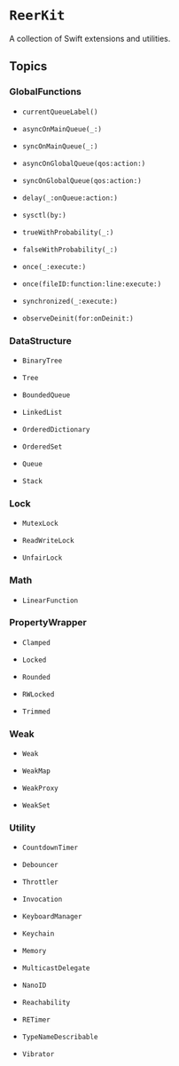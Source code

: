 # ``ReerKit``

A collection of Swift extensions and utilities.

## Topics

### GlobalFunctions

- ``currentQueueLabel()``

- ``asyncOnMainQueue(_:)``

- ``syncOnMainQueue(_:)``

- ``asyncOnGlobalQueue(qos:action:)``

- ``syncOnGlobalQueue(qos:action:)``

- ``delay(_:onQueue:action:)``

- ``sysctl(by:)``

- ``trueWithProbability(_:)``

- ``falseWithProbability(_:)``

- ``once(_:execute:)``

- ``once(fileID:function:line:execute:)``

- ``synchronized(_:execute:)``

- ``observeDeinit(for:onDeinit:)``

### DataStructure

- ``BinaryTree``

- ``Tree``

- ``BoundedQueue``

- ``LinkedList``

- ``OrderedDictionary``

- ``OrderedSet``

- ``Queue``

- ``Stack``

### Lock

- ``MutexLock``

- ``ReadWriteLock``

- ``UnfairLock``

### Math

- ``LinearFunction``

### PropertyWrapper

- ``Clamped``

- ``Locked``

- ``Rounded``

- ``RWLocked``

- ``Trimmed``

### Weak

- ``Weak``

- ``WeakMap``

- ``WeakProxy``

- ``WeakSet``

### Utility

- ``CountdownTimer``

- ``Debouncer``

- ``Throttler``

- ``Invocation``

- ``KeyboardManager``

- ``Keychain``

- ``Memory``

- ``MulticastDelegate``

- ``NanoID``

- ``Reachability``

- ``RETimer``

- ``TypeNameDescribable``

- ``Vibrator``
